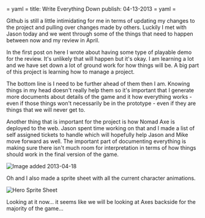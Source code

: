 = yaml =
title: Write Everything Down
publish: 04-13-2013
= yaml =

Github is still a little intimidating for me in terms of updating my changes to the project and pulling over changes made by others. Luckily I met with Jason today and we went through some of the things that need to happen between now and my review in April.

In the first post on here I wrote about having some type of playable demo for the review. It's unlikely that will happen but it's okay. I am learning a lot and we have set down a lot of ground work for how things will be. A big part of this project is learning how to manage a project.

The bottom line is I need to be further ahead of them then I am. Knowing things in my head doesn't really help them so it's important that I generate more documents about details of the game and it how everything works - even if those things won't necessarily be in the prototype - even if they are things that we will never get to.

Another thing that is important for the project is how Nomad Axe is deployed to the web. Jason spent time working on that and I made a list of self assigned tickets to handle which will hopefully help Jason and Mike move forward as well. The important part of documenting everything is making sure there isn't much room for interpretation in terms of how things should work in the final version of the game. 

![Image added 2013-04-18](/images/posts/md_009-1.png)

Oh and I also made a sprite sheet with all the current character animations.

![Hero Sprite Sheet](/images/posts/md_009-2.png)

Looking at it now... it seems like we will be looking at Axes backside for the majority of the game...